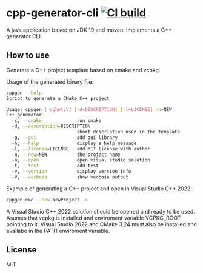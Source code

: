 # cpp-generator-cli [![CI build](https://github.com/mwthinker/cpp-generator-cli/actions/workflows/ci.yml/badge.svg)](https://github.com/mwthinker/cpp-generator-cli/actions/workflows/ci.yml)
A java application based on JDK 19 and maven. Implements a C++ generator CLI.

## How to use
Generate a C++ project template based on cmake and vcpkg.

Usage of the generated binary file:
```bash
cppgen --help
Script to generate a CMake C++ project

Usage: cppgen [-cghotvV] [-d=DESCRIPTION] [-l=LICENSE] -n=NEW
C++ generator
  -c, --cmake             run cmake
  -d, --description=DESCRIPTION
                          short description used in the template
  -g, --gui               add gui library
  -h, --help              display a help message
  -l, --license=LICENSE   add MIT license with author
  -n, --new=NEW           the project name
  -o, --open              open visual studio solution
  -t, --test              add test
  -v, --version           display version info
  -V, --verbose           show verbose output
```

Example of generating a C++ project and open in Visual Studio C++ 2022:
```bash
cppgen.exe --new NewProject -o
```

A Visual Studio C++ 2022 solution should be opened and ready to be used. Asumes that vcpkg is installed and enviroment variable VCPKG_ROOT pointing to it. Visual Studio 2022 and CMake 3.24 must also be installed and availabe in the PATH enviroment variable.

## License
MIT
